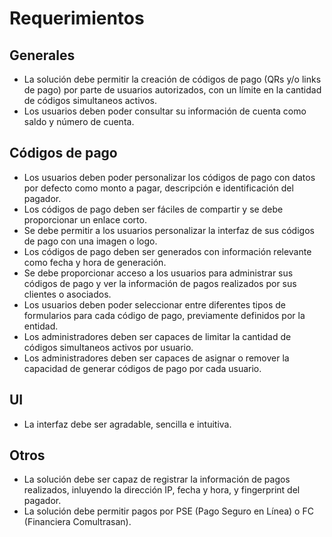 # Requerimientos

## Generales
- La solución debe permitir la creación de códigos de pago (QRs y/o links de pago) por parte de usuarios autorizados, con un límite en la cantidad de códigos simultaneos activos.
- Los usuarios deben poder consultar su información de cuenta como saldo y número de cuenta.

## Códigos de pago
- Los usuarios deben poder personalizar los códigos de pago con datos por defecto como monto a pagar, descripción e identificación del pagador.
- Los códigos de pago deben ser fáciles de compartir y se debe proporcionar un enlace corto.
- Se debe permitir a los usuarios personalizar la interfaz de sus códigos de pago con una imagen o logo.
- Los códigos de pago deben ser generados con información relevante como fecha y hora de generación.
- Se debe proporcionar acceso a los usuarios para administrar sus códigos de pago y ver la información de pagos realizados por sus clientes o asociados.
- Los usuarios deben poder seleccionar entre diferentes tipos de formularios para cada código de pago, previamente definidos por la entidad.
- Los administradores deben ser capaces de limitar la cantidad de códigos simultaneos activos por usuario.
- Los administradores deben ser capaces de asignar o remover la capacidad de generar códigos de pago por cada usuario.

## UI
- La interfaz debe ser agradable, sencilla e intuitiva.

## Otros
- La solución debe ser capaz de registrar la información de pagos realizados, inluyendo la dirección IP, fecha y hora, y fingerprint del pagador.
- La solución debe permitir pagos por PSE (Pago Seguro en Línea) o FC (Financiera Comultrasan).
